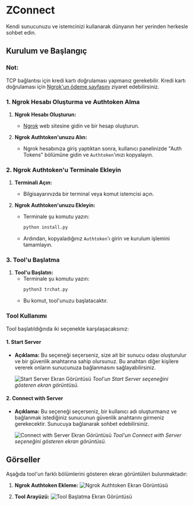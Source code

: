 # ZConnect

Kendi sunucunuzu ve istemcinizi kullanarak dünyanın her yerinden herkesle sohbet edin.

## Kurulum ve Başlangıç

### Not:
TCP bağlantısı için kredi kartı doğrulaması yapmanız gerekebilir. Kredi kartı doğrulaması için [Ngrok'un ödeme sayfasını](https://dashboard.ngrok.com/billing) ziyaret edebilirsiniz.


### 1. Ngrok Hesabı Oluşturma ve Authtoken Alma

1. **Ngrok Hesabı Oluşturun:**
   - [Ngrok](https://ngrok.com) web sitesine gidin ve bir hesap oluşturun.

2. **Ngrok Authtoken'unuzu Alın:**
   - Ngrok hesabınıza giriş yaptıktan sonra, kullanıcı panelinizde "Auth Tokens" bölümüne gidin ve `Authtoken`'ınızı kopyalayın.

### 2. Ngrok Authtoken'u Terminale Ekleyin

1. **Terminali Açın:**
   - Bilgisayarınızda bir terminal veya komut istemcisi açın.

2. **Ngrok Authtoken'unuzu Ekleyin:**
   - Terminale şu komutu yazın:
     ```bash
     python install.py
     ```
   - Ardından, kopyaladığınız `Authtoken`'ı girin ve kurulum işlemini tamamlayın.

### 3. Tool'u Başlatma

1. **Tool'u Başlatın:**
   - Terminale şu komutu yazın:
     ```bash
     python3 trchat.py
     ```
   - Bu komut, tool'unuzu başlatacaktır.

### Tool Kullanımı

Tool başlatıldığında iki seçenekle karşılaşacaksınız:

#### 1. Start Server
- **Açıklama:** Bu seçeneği seçerseniz, size ait bir sunucu odası oluşturulur ve bir güvenlik anahtarına sahip olursunuz. Bu anahtarı diğer kişilere vererek onların sunucunuza bağlanmasını sağlayabilirsiniz.
  
  ![Start Server Ekran Görüntüsü](https://github.com/user-attachments/assets/7c7acf19-2724-4e6d-a718-3b0f928da989)
  *Tool'un Start Server seçeneğini gösteren ekran görüntüsü.*

#### 2. Connect with Server
- **Açıklama:** Bu seçeneği seçerseniz, bir kullanıcı adı oluşturmanız ve bağlanmak istediğiniz sunucunun güvenlik anahtarını girmeniz gerekecektir. Sunucuya bağlanarak sohbet edebilirsiniz.

  ![Connect with Server Ekran Görüntüsü](https://github.com/user-attachments/assets/72348904-9ef5-4133-b5da-976fcfd1d2fb)
  *Tool'un Connect with Server seçeneğini gösteren ekran görüntüsü.*

## Görseller

Aşağıda tool'un farklı bölümlerini gösteren ekran görüntüleri bulunmaktadır:

1. **Ngrok Authtoken Ekleme:**
   ![Ngrok Authtoken Ekran Görüntüsü](https://github.com/user-attachments/assets/95216e46-9f7e-4546-959d-af6cc5ab9fb2)

2. **Tool Arayüzü:**
   ![Tool Başlatma Ekran Görüntüsü](https://github.com/user-attachments/assets/1a70c6b9-c444-4026-9836-f8fa3d19a149)

   
